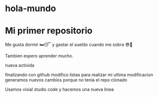 # hola-mundo

# Mi primer repositorio

Me gusta dormir 🛏😴 y gastar el sueldo cuando me sobra 😎🍔

Tambien espero aprender mucho.

nueva activida 

finalizando con github
modifico listas 
para realizar mi ultima modificacion
generamos nuevos cambios porque no tenia el repo clonado

Usamos visial studio code y hacemos una nueva linea